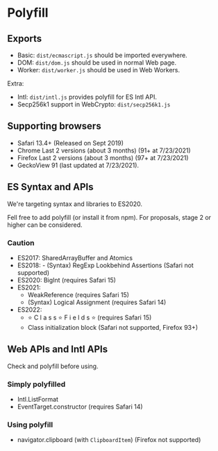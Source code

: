# Polyfill

## Exports

- Basic: `dist/ecmascript.js` should be imported everywhere.
- DOM: `dist/dom.js` should be used in normal Web page.
- Worker: `dist/worker.js` should be used in Web Workers.

Extra:

- Intl: `dist/intl.js` provides polyfill for ES Intl API.
- Secp256k1 support in WebCrypto: `dist/secp256k1.js`

## Supporting browsers

- Safari 13.4+ (Released on Sept 2019)
- Chrome Last 2 versions (about 3 months) (91+ at 7/23/2021)
- Firefox Last 2 versions (about 3 months) (97+ at 7/23/2021)
- GeckoView 91 (last updated at 7/23/2021).

## ES Syntax and APIs

We're targeting syntax and libraries to ES2020.

Fell free to add polyfill (or install it from npm).
For proposals, stage 2 or higher can be considered.

### Caution

- ES2017: SharedArrayBuffer and Atomics
- ES2018: - (Syntax) RegExp Lookbehind Assertions (Safari not supported)
- ES2020: BigInt (requires Safari 15)
- ES2021:
  - WeakReference (requires Safari 15)
  - (Syntax) Logical Assignment (requires Safari 14)
- ES2022:
  - ⭐ C l a s s ⭐ F i e l d s ⭐ (requires Safari 15)
  - Class initialization block (Safari not supported, Firefox 93+)

## Web APIs and Intl APIs

Check and polyfill before using.

### Simply polyfilled

- Intl.ListFormat
- EventTarget.constructor (requires Safari 14)

### Using polyfill

- navigator.clipboard (with `ClipboardItem`) (Firefox not supported)
